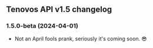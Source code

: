 ## Tenovos API v1.5 changelog

### 1.5.0-beta (2024-04-01)

- Not an April fools prank, seriously it's coming soon. 😎